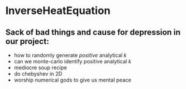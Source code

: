 # InverseHeatEquation
 
## Sack of bad things and cause for depression in our project:

- how to randomly generate *positive* analytical $k$
- can we monte-carlo identify positive analytical $k$
- mediocre soup recipe
- do chebyshev in 2D
- worship numerical gods to give us mental peace